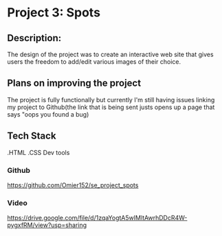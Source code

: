 # Project 3: Spots

## Description:

The design of the project was to create an interactive web site that gives users the freedom to add/edit various images of their choice.

## Plans on improving the project
The project is fully functionally but currently I'm still having issues linking my project to Github(the link that is being sent justs opens up a page that says "oops you found a bug)
## Tech Stack

.HTML
.CSS
Dev tools

### Github

https://github.com/Omier152/se_project_spots



### Video

https://drive.google.com/file/d/1zqaYogtA5wIMltAwrhDDcR4W-pygxfRM/view?usp=sharing

